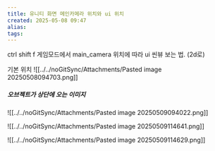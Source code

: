 ```yaml
---
title: 유니티 화면 메인카메라 위치와 ui 위치
created: 2025-05-08 09:47
alias:
tags:
---
```

ctrl shift f
게임모드에서 main_camera 위치에 따라 ui 씬뷰 보는 법. (2d로)

기본 위치
![[../../noGitSync/Attachments/Pasted image 20250508094703.png]]


##### 오브젝트가 상단에 오는 이미지

![[../../noGitSync/Attachments/Pasted image 20250509094022.png]]


![[../../noGitSync/Attachments/Pasted image 20250509114641.png]]


![[../../noGitSync/Attachments/Pasted image 20250509114629.png]]